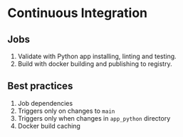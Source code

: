 # Continuous Integration

## Jobs

1) Validate with Python app installing, linting and testing.
2) Build with docker building and publishing to registry.

## Best practices

1) Job dependencies
2) Triggers only on changes to `main`
3) Triggers only when changes in `app_python` directory
4) Docker build caching